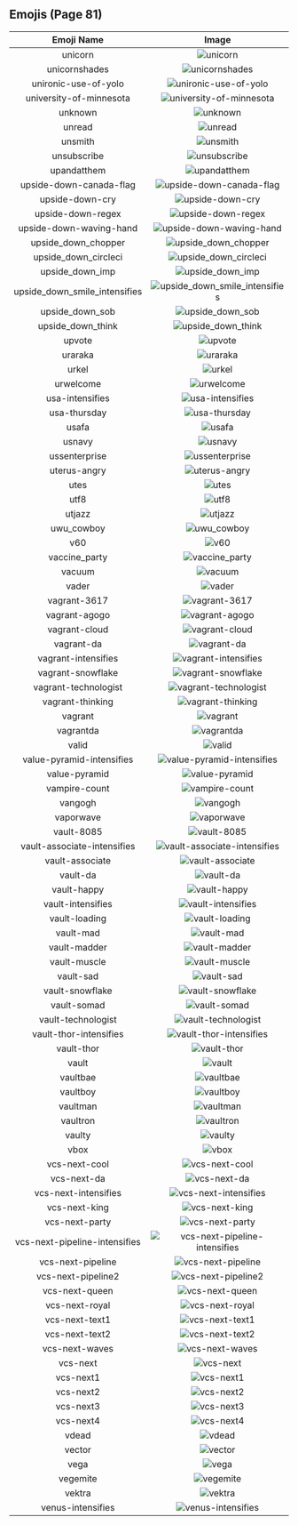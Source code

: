 
  ## Emojis (Page 81)
  |Emoji Name|Image|
  | :-: | :-: |
  |unicorn| ![unicorn](/output/unicorn.png)|
  |unicornshades| ![unicornshades](/output/unicornshades.png)|
  |unironic-use-of-yolo| ![unironic-use-of-yolo](/output/unironic-use-of-yolo.png)|
  |university-of-minnesota| ![university-of-minnesota](/output/university-of-minnesota.png)|
  |unknown| ![unknown](/output/unknown.png)|
  |unread| ![unread](/output/unread.png)|
  |unsmith| ![unsmith](/output/unsmith.gif)|
  |unsubscribe| ![unsubscribe](/output/unsubscribe.png)|
  |upandatthem| ![upandatthem](/output/upandatthem.gif)|
  |upside-down-canada-flag| ![upside-down-canada-flag](/output/upside-down-canada-flag.png)|
  |upside-down-cry| ![upside-down-cry](/output/upside-down-cry.png)|
  |upside-down-regex| ![upside-down-regex](/output/upside-down-regex.png)|
  |upside-down-waving-hand| ![upside-down-waving-hand](/output/upside-down-waving-hand.png)|
  |upside_down_chopper| ![upside_down_chopper](/output/upside_down_chopper.png)|
  |upside_down_circleci| ![upside_down_circleci](/output/upside_down_circleci.png)|
  |upside_down_imp| ![upside_down_imp](/output/upside_down_imp.png)|
  |upside_down_smile_intensifies| ![upside_down_smile_intensifies](/output/upside_down_smile_intensifies.gif)|
  |upside_down_sob| ![upside_down_sob](/output/upside_down_sob.png)|
  |upside_down_think| ![upside_down_think](/output/upside_down_think.png)|
  |upvote| ![upvote](/output/upvote.png)|
  |uraraka| ![uraraka](/output/uraraka.png)|
  |urkel| ![urkel](/output/urkel.jpg)|
  |urwelcome| ![urwelcome](/output/urwelcome.png)|
  |usa-intensifies| ![usa-intensifies](/output/usa-intensifies.gif)|
  |usa-thursday| ![usa-thursday](/output/usa-thursday.jpg)|
  |usafa| ![usafa](/output/usafa.png)|
  |usnavy| ![usnavy](/output/usnavy.png)|
  |ussenterprise| ![ussenterprise](/output/ussenterprise.png)|
  |uterus-angry| ![uterus-angry](/output/uterus-angry.png)|
  |utes| ![utes](/output/utes.png)|
  |utf8| ![utf8](/output/utf8.png)|
  |utjazz| ![utjazz](/output/utjazz.png)|
  |uwu_cowboy| ![uwu_cowboy](/output/uwu_cowboy.png)|
  |v60| ![v60](/output/v60.png)|
  |vaccine_party| ![vaccine_party](/output/vaccine_party.gif)|
  |vacuum| ![vacuum](/output/vacuum.png)|
  |vader| ![vader](/output/vader.png)|
  |vagrant-3617| ![vagrant-3617](/output/vagrant-3617.png)|
  |vagrant-agogo| ![vagrant-agogo](/output/vagrant-agogo.png)|
  |vagrant-cloud| ![vagrant-cloud](/output/vagrant-cloud.png)|
  |vagrant-da| ![vagrant-da](/output/vagrant-da.png)|
  |vagrant-intensifies| ![vagrant-intensifies](/output/vagrant-intensifies.gif)|
  |vagrant-snowflake| ![vagrant-snowflake](/output/vagrant-snowflake.png)|
  |vagrant-technologist| ![vagrant-technologist](/output/vagrant-technologist.png)|
  |vagrant-thinking| ![vagrant-thinking](/output/vagrant-thinking.png)|
  |vagrant| ![vagrant](/output/vagrant.png)|
  |vagrantda| ![vagrantda](/output/vagrantda.png)|
  |valid| ![valid](/output/valid.png)|
  |value-pyramid-intensifies| ![value-pyramid-intensifies](/output/value-pyramid-intensifies.gif)|
  |value-pyramid| ![value-pyramid](/output/value-pyramid.png)|
  |vampire-count| ![vampire-count](/output/vampire-count.png)|
  |vangogh| ![vangogh](/output/vangogh.png)|
  |vaporwave| ![vaporwave](/output/vaporwave.jpg)|
  |vault-8085| ![vault-8085](/output/vault-8085.png)|
  |vault-associate-intensifies| ![vault-associate-intensifies](/output/vault-associate-intensifies.gif)|
  |vault-associate| ![vault-associate](/output/vault-associate.png)|
  |vault-da| ![vault-da](/output/vault-da.png)|
  |vault-happy| ![vault-happy](/output/vault-happy.png)|
  |vault-intensifies| ![vault-intensifies](/output/vault-intensifies.gif)|
  |vault-loading| ![vault-loading](/output/vault-loading.gif)|
  |vault-mad| ![vault-mad](/output/vault-mad.png)|
  |vault-madder| ![vault-madder](/output/vault-madder.png)|
  |vault-muscle| ![vault-muscle](/output/vault-muscle.png)|
  |vault-sad| ![vault-sad](/output/vault-sad.png)|
  |vault-snowflake| ![vault-snowflake](/output/vault-snowflake.png)|
  |vault-somad| ![vault-somad](/output/vault-somad.png)|
  |vault-technologist| ![vault-technologist](/output/vault-technologist.png)|
  |vault-thor-intensifies| ![vault-thor-intensifies](/output/vault-thor-intensifies.gif)|
  |vault-thor| ![vault-thor](/output/vault-thor.png)|
  |vault| ![vault](/output/vault.png)|
  |vaultbae| ![vaultbae](/output/vaultbae.jpg)|
  |vaultboy| ![vaultboy](/output/vaultboy.jpg)|
  |vaultman| ![vaultman](/output/vaultman.png)|
  |vaultron| ![vaultron](/output/vaultron.png)|
  |vaulty| ![vaulty](/output/vaulty.png)|
  |vbox| ![vbox](/output/vbox.png)|
  |vcs-next-cool| ![vcs-next-cool](/output/vcs-next-cool.png)|
  |vcs-next-da| ![vcs-next-da](/output/vcs-next-da.png)|
  |vcs-next-intensifies| ![vcs-next-intensifies](/output/vcs-next-intensifies.gif)|
  |vcs-next-king| ![vcs-next-king](/output/vcs-next-king.png)|
  |vcs-next-party| ![vcs-next-party](/output/vcs-next-party.gif)|
  |vcs-next-pipeline-intensifies| ![vcs-next-pipeline-intensifies](/output/vcs-next-pipeline-intensifies.gif)|
  |vcs-next-pipeline| ![vcs-next-pipeline](/output/vcs-next-pipeline.png)|
  |vcs-next-pipeline2| ![vcs-next-pipeline2](/output/vcs-next-pipeline2.gif)|
  |vcs-next-queen| ![vcs-next-queen](/output/vcs-next-queen.png)|
  |vcs-next-royal| ![vcs-next-royal](/output/vcs-next-royal.png)|
  |vcs-next-text1| ![vcs-next-text1](/output/vcs-next-text1.png)|
  |vcs-next-text2| ![vcs-next-text2](/output/vcs-next-text2.png)|
  |vcs-next-waves| ![vcs-next-waves](/output/vcs-next-waves.gif)|
  |vcs-next| ![vcs-next](/output/vcs-next.png)|
  |vcs-next1| ![vcs-next1](/output/vcs-next1.png)|
  |vcs-next2| ![vcs-next2](/output/vcs-next2.png)|
  |vcs-next3| ![vcs-next3](/output/vcs-next3.png)|
  |vcs-next4| ![vcs-next4](/output/vcs-next4.png)|
  |vdead| ![vdead](/output/vdead.png)|
  |vector| ![vector](/output/vector.png)|
  |vega| ![vega](/output/vega.png)|
  |vegemite| ![vegemite](/output/vegemite.jpg)|
  |vektra| ![vektra](/output/vektra.png)|
  |venus-intensifies| ![venus-intensifies](/output/venus-intensifies.gif)|
  